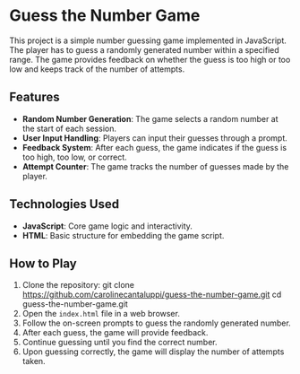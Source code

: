 # Guess the Number Game

This project is a simple number guessing game implemented in JavaScript. 
The player has to guess a randomly generated number within a specified range. 
The game provides feedback on whether the guess is too high or too low and keeps track of the number of attempts.

## Features

- **Random Number Generation**: The game selects a random number at the start of each session.
- **User Input Handling**: Players can input their guesses through a prompt.
- **Feedback System**: After each guess, the game indicates if the guess is too high, too low, or correct.
- **Attempt Counter**: The game tracks the number of guesses made by the player.

## Technologies Used

- **JavaScript**: Core game logic and interactivity.
- **HTML**: Basic structure for embedding the game script.

## How to Play

1. Clone the repository: git clone https://github.com/carolinecantaluppi/guess-the-number-game.git cd guess-the-number-game.git
2. Open the `index.html` file in a web browser.
3. Follow the on-screen prompts to guess the randomly generated number.
4. After each guess, the game will provide feedback.
5. Continue guessing until you find the correct number.
6. Upon guessing correctly, the game will display the number of attempts taken.
